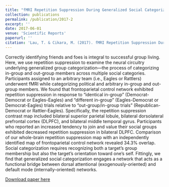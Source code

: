 ```yaml
---
title: "fMRI Repetition Suppression During Generalized Social Categorization"
collection: publications
permalink: /publication/2017-2
excerpt: ''
date: 2017-06-01
venue: 'Scientific Reports'
paperurl: ''
citation: 'Lau, T. & Cikara, M. (2017). fMRI Repetition Suppression During Generalized Social Categorization. <i>Scientific Reports, 7</i>. 4262.'
---
```

Correctly identifying friends and foes is integral to successful group living. Here, we use repetition suppression to examine the neural circuitry underlying generalized group categorization—the process of categorizing in-group and out-group members across multiple social categories. Participants assigned to an arbitrary team (i.e., Eagles or Rattlers) underwent fMRI while categorizing political and arbitrary in-group and out-group members. We found that frontoparietal control network exhibited repetition suppression in response to “identical in-group” (Democrat-Democrat or Eagles-Eagles) and “different in-group” (Eagles-Democrat or Democrat-Eagles) trials relative to “out-group/in-group trials” (Republican-Democrat or Rattler-Eagles). Specifically, the repetition suppression contrast map included bilateral superior parietal lobule, bilateral dorsolateral prefrontal cortex (DLPFC), and bilateral middle temporal gyrus. Participants who reported an increased tendency to join and value their social groups exhibited decreased repetition suppression in bilateral DLPFC. Comparison of our whole-brain repetition suppression map with an independently identified map of frontoparietal control network revealed 34.3% overlap. Social categorization requires recognizing both a target’s group membership but also the target’s orientation toward one’s self. Fittingly, we find that generalized social categorization engages a network that acts as a functional bridge between dorsal attentional (exogenously-oriented) and default mode (internally-oriented) networks.

[Download paper here](http://tlau1860.github.io/files/LauCikara2017.pdf)